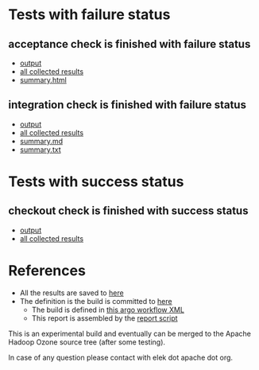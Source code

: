 # Tests with failure status

## acceptance check is finished with failure status

   * [output](https://raw.githubusercontent.com/elek/ozone-ci-03/master/pr/pr-hdds-2518-fm8cp/acceptance/output.log)
   * [all collected results](https://github.com/elek/ozone-ci-03/tree/master/pr/pr-hdds-2518-fm8cp/acceptance)
   * [summary.html](https://elek.github.io/ozone-ci-03/pr/pr-hdds-2518-fm8cp/acceptance/summary.html)


## integration check is finished with failure status

   * [output](https://raw.githubusercontent.com/elek/ozone-ci-03/master/pr/pr-hdds-2518-fm8cp/integration/output.log)
   * [all collected results](https://github.com/elek/ozone-ci-03/tree/master/pr/pr-hdds-2518-fm8cp/integration)
   * [summary.md](https://github.com/elek/ozone-ci-03/tree/master/pr/pr-hdds-2518-fm8cp/integration/summary.md)
   * [summary.txt](https://github.com/elek/ozone-ci-03/tree/master/pr/pr-hdds-2518-fm8cp/integration/summary.txt)



# Tests with success status

## checkout check is finished with success status

   * [output](https://raw.githubusercontent.com/elek/ozone-ci-03/master/pr/pr-hdds-2518-fm8cp/checkout/output.log)
   * [all collected results](https://github.com/elek/ozone-ci-03/tree/master/pr/pr-hdds-2518-fm8cp/checkout)




# References

 * All the results are saved to [here](https://github.com/elek/ozone-ci-03/tree/master/pr/pr-hdds-2518-fm8cp/)
 * The definition is the build is committed to [here](https://github.com/elek/argo-ozone)
    * The build is defined in [this argo workflow XML](https://github.com/elek/argo-ozone/blob/master/ozone-build.yaml)
    * This report is assembled by the [report script](https://github.com/elek/argo-ozone/blob/master/scripts/report.sh)

This is an experimental build and eventually can be merged to the Apache Hadoop Ozone source tree (after some testing).

In case of any question please contact with elek dot apache dot org.
